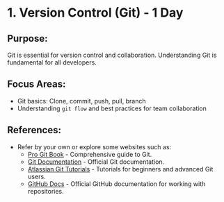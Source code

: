 # 1. Version Control (Git) - 1 Day

## Purpose:
Git is essential for version control and collaboration. Understanding Git is fundamental for all developers.

## Focus Areas:
- Git basics: Clone, commit, push, pull, branch
- Understanding `git flow` and best practices for team collaboration

## References:
- Refer by your own or explore some websites such as:
  - [Pro Git Book](https://git-scm.com/book/en/v2) - Comprehensive guide to Git.
  - [Git Documentation](https://git-scm.com/doc) - Official Git documentation.
  - [Atlassian Git Tutorials](https://www.atlassian.com/git/tutorials) - Tutorials for beginners and advanced Git users.
  - [GitHub Docs](https://docs.github.com/en/github) - Official GitHub documentation for working with repositories.
